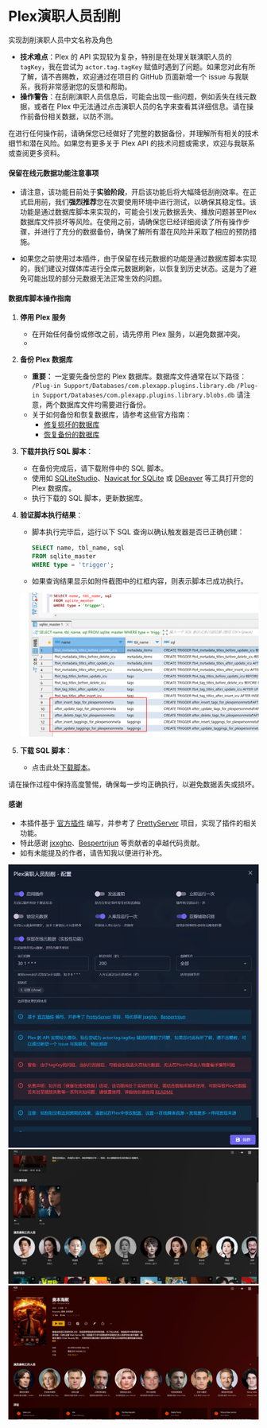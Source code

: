 # Plex演职人员刮削

实现刮削演职人员中文名称及角色

- **技术难点**：Plex 的 API 实现较为复杂，特别是在处理关联演职人员的 `tagKey`，我在尝试为 `actor.tag.tagKey` 赋值时遇到了问题。如果您对此有所了解，请不吝赐教，欢迎通过在项目的 GitHub 页面新增一个 issue 与我联系，我将非常感谢您的反馈和帮助。
- **操作警告**：在刮削演职人员信息后，可能会出现一些问题，例如丢失在线元数据，或者在 Plex 中无法通过点击演职人员的名字来查看其详细信息。请在操作前备份相关数据，以防不测。

在进行任何操作前，请确保您已经做好了完整的数据备份，并理解所有相关的技术细节和潜在风险。如果您有更多关于 Plex API 的技术问题或需求，欢迎与我联系或查阅更多资料。

#### 保留在线元数据功能注意事项

- 请注意，该功能目前处于**实验阶段**，开启该功能后将大幅降低刮削效率。在正式启用前，我们**强烈推荐**您在次要使用环境中进行测试，以确保其稳定性。该功能是通过数据库脚本来实现的，可能会引发元数据丢失、播放问题甚至Plex数据库文件损坏等风险。在使用之前，请确保您已经详细阅读了所有操作步骤，并进行了充分的数据备份，确保了解所有潜在风险并采取了相应的预防措施。

- 如果您之前使用过本插件，由于保留在线元数据的功能是通过数据库脚本实现的，我们建议对媒体库进行全库元数据刷新，以恢复到历史状态。这是为了避免可能出现的部分元数据无法正常生效的问题。

#### 数据库脚本操作指南

1. **停用 Plex 服务**
   - 在开始任何备份或修改之前，请先停用 Plex 服务，以避免数据冲突。
   - 
2. **备份 Plex 数据库**
   - **重要：** 一定要先备份您的 Plex 数据库。数据库文件通常在以下路径：
   `/Plug-in Support/Databases/com.plexapp.plugins.library.db` 
   `/Plug-in Support/Databases/com.plexapp.plugins.library.blobs.db`
   请注意，两个数据库文件均需要进行备份。
   - 关于如何备份和恢复数据库，请参考这些官方指南：
     - [修复损坏的数据库](https://support.plex.tv/articles/repair-a-corrupted-database/)
     - [恢复备份的数据库](https://support.plex.tv/articles/202485658-restore-a-database-backed-up-via-scheduled-tasks/)

1. **下载并执行 SQL 脚本**：
   - 在备份完成后，请下载附件中的 SQL 脚本。
   - 使用如 [SQLiteStudio](https://github.com/pawelsalawa/sqlitestudio)、[Navicat for SQLite](https://www.navicat.com/en/products/navicat-for-sqlite) 或 [DBeaver](https://dbeaver.com/docs/dbeaver/Database-driver-SQLite/) 等工具打开您的 Plex 数据库。
   - 执行下载的 SQL 脚本，更新数据库。

2. **验证脚本执行结果**：
   - 脚本执行完毕后，运行以下 SQL 查询以确认触发器是否已正确创建：
     ```sql
     SELECT name, tbl_name, sql
     FROM sqlite_master
     WHERE type = 'trigger';
     ```
   - 如果查询结果显示如附件截图中的红框内容，则表示脚本已成功执行。

   ![](../../images/2024-07-04-02-11-17.png)

3. **下载 SQL 脚本**：
   - 点击此处[下载脚本](resources/trigger.sql)。

请在操作过程中保持高度警惕，确保每一步均正确执行，以避免数据丢失或损坏。

#### 感谢

- 本插件基于 [官方插件](https://github.com/jxxghp/MoviePilot-Plugins) 编写，并参考了 [PrettyServer](https://github.com/Bespertrijun/PrettyServer) 项目，实现了插件的相关功能。
- 特此感谢 [jxxghp](https://github.com/jxxghp)、[Bespertrijun](https://github.com/Bespertrijun) 等贡献者的卓越代码贡献。
- 如有未能提及的作者，请告知我以便进行补充。

![](../../images/2024-07-04-01-57-02.png)
![](../../images/2024-06-25-02-57-20.png)
![](../../images/2024-06-25-02-57-53.png)

